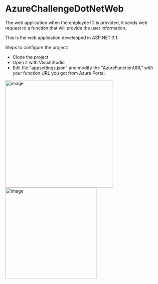 # AzureChallengeDotNetWeb

The web application when the employee ID is provided, it sends web request to a function that will provide the user information.

This is the web application develeoped in ASP.NET 3.1.

Steps to configure the project:
- Clone the project
- Open it with VisualStudio
- Edit file "appsettings.json" and modify the "AzureFunctionURL" with your function URL you got from Azure Portal.

<img width="344" alt="image" src="https://user-images.githubusercontent.com/26937060/194507189-d0baecfd-2be9-4f21-87e7-f78541d7420a.png">

<img width="291" alt="image" src="https://user-images.githubusercontent.com/26937060/194507147-e97bf009-cbc3-431e-8fd6-90dced9a47a7.png">


